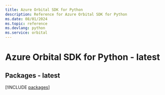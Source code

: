 ```yaml
---
title: Azure Orbital SDK for Python
description: Reference for Azure Orbital SDK for Python
ms.date: 08/01/2024
ms.topic: reference
ms.devlang: python
ms.service: orbital
---
```

# Azure Orbital SDK for Python - latest
## Packages - latest
[!INCLUDE [packages](orbital-index.md)]